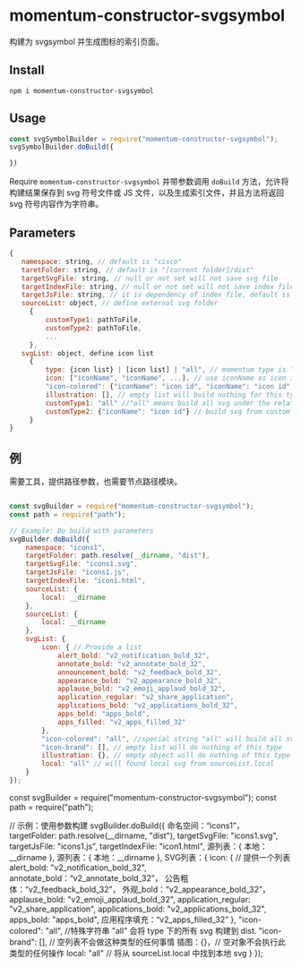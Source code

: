 # momentum-constructor-svgsymbol

构建为 svgsymbol 并生成图标的索引页面。

## Install

```npm i momentum-constructor-svgsymbol```

## Usage

```javascript
const svgSymbolBuilder = require("momentum-constructor-svgsymbol");
svgSymbolBuilder.doBuild({

})
```

Require `momentum-constructor-svgsymbol` 并带参数调用 `doBuild` 方法，允许将构建结果保存到 svg 符号文件或 JS 文件，以及生成索引文件，并且方法将返回 svg 符号内容作为字符串。

## Parameters

```Javascript
{
   namespace: string, // default is "cisco"
   taretFolder: string, // default is "[current folder]/dist"
   targetSvgFile: string, // null or not set will not save svg file
   targetIndexFile: string, // null or not set will not save index file
   targetJsFile: string, // it is dependency of index file, default is "default.js", allow to do not save js file wehen targetIndexFile not set
   sourceList: object, // define external svg folder
     {
         customType1: pathToFile,
         customType2: pathToFile,
         ...
     },
   svgList: object, define icon list
     {
         type: {icon list} | [icon list] | "all", // momentum type is "icon", "icon-brand", "icon-colored", "illustration"
         icon: ["iconName", "iconName", ...], // use iconName as icon id
         "icon-colored": {"iconName": "icon id", "iconName": "icon id", ...},  // specified icon id
         illustration: [], // empty list will build nothing for this type
         customType1: "all" //"all" means build all svg under the relative path
         customType2: {"iconName": "icon id"} // build svg from custom folder
     }
}
```

## 例

需要工具，提供路径参数，也需要节点路径模块。

```javascript

const svgBuilder = require("momentum-constructor-svgsymbol");
const path = require("path");

// Example: Do build with parameters
svgBuilder.doBuild({
    namespace: "icons1",
    targetFolder: path.resolve(__dirname, "dist"),
    targetSvgFile: "icons1.svg",
    targetJsFile: "icons1.js",
    targetIndexFile: "icon1.html",
    sourceList: {
        local: __dirname
    },
    sourceList: {
        local: __dirname
    },
    svgList: {
        icon: { // Provide a list 
            alert_bold: "v2_notification_bold_32",
            annotate_bold: "v2_annotate_bold_32",
            announcement_bold: "v2_feedback_bold_32",
            appearance_bold: "v2_appearance_bold_32",
            applause_bold: "v2_emoji_applaud_bold_32",
            application_regular: "v2_share_application",
            applications_bold: "v2_applications_bold_32",
            apps_bold: "apps_bold",
            apps_filled: "v2_apps_filled_32"
        },
        "icon-colored": "all", //special string "all" will build all svg under type into dist.
        "icon-brand": [], // empty list will do nothing of this type
        illustration: {}, // empty object will do nothing of this type
        local: "all" // will found local svg from sourceList.local
    }
});

```
const svgBuilder = require("momentum-constructor-svgsymbol");
const path = require("path");

// 示例：使用参数构建
svgBuilder.doBuild({
    命名空间：“icons1”，
    targetFolder: path.resolve(__dirname, "dist"),
    targetSvgFile: "icons1.svg",
    targetJsFile: "icons1.js",
    targetIndexFile: "icon1.html",
    源列表：{
        本地：__dirname
    },
    源列表：{
        本地：__dirname
    },
    SVG列表：{
        icon: { // 提供一个列表
            alert_bold: "v2_notification_bold_32",
            annotate_bold：“v2_annotate_bold_32”，
            公告粗体：“v2_feedback_bold_32”，
            外观_bold：“v2_appearance_bold_32”，
            applause_bold: "v2_emoji_applaud_bold_32",
            application_regular: "v2_share_application",
            applications_bold: "v2_applications_bold_32",
            apps_bold: "apps_bold",
            应用程序填充：“v2_apps_filled_32”
        },
        "icon-colored": "all", //特殊字符串 "all" 会将 type 下的所有 svg 构建到 dist.
        "icon-brand": [], // 空列表不会做这种类型的任何事情
        插图：{}，// 空对象不会执行此类型的任何操作
        local: "all" // 将从 sourceList.local 中找到本地 svg
    }
});
```